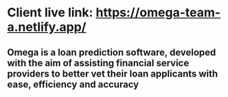 # Client live link: https://omega-team-a.netlify.app/
## Omega is a loan prediction software, developed with the aim of assisting financial service providers to better vet their loan applicants with ease, efficiency and accuracy
